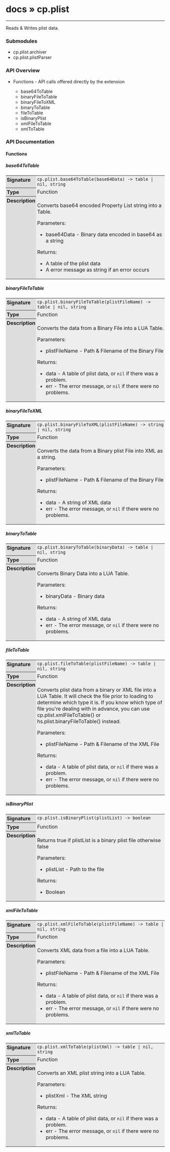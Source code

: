 # [docs](index.md) » cp.plist
---

Reads & Writes plist data.

<style type="text/css">
	a { text-decoration: none; }
	a:hover { text-decoration: underline; }
	th { background-color: #DDDDDD; vertical-align: top; padding: 3px; }
	td { width: 100%; background-color: #EEEEEE; vertical-align: top; padding: 3px; }
	table { width: 100% ; border: 1px solid #0; text-align: left; }
	section > table table td { width: 0; }
</style>
<link rel="stylesheet" href="../../css/docs.css" type="text/css" media="screen" />
<h3>Submodules</h3>
<ul>
<li><a href="cp.plist.archiver.md">cp.plist.archiver</a></li>
<li><a href="cp.plist.plistParser.md">cp.plist.plistParser</a></li>
</ul>
<h3>API Overview</h3>
<ul>
<li>Functions - API calls offered directly by the extension</li>
  <ul>
	<li><a href="#base64ToTable">base64ToTable</a></li>
	<li><a href="#binaryFileToTable">binaryFileToTable</a></li>
	<li><a href="#binaryFileToXML">binaryFileToXML</a></li>
	<li><a href="#binaryToTable">binaryToTable</a></li>
	<li><a href="#fileToTable">fileToTable</a></li>
	<li><a href="#isBinaryPlist">isBinaryPlist</a></li>
	<li><a href="#xmlFileToTable">xmlFileToTable</a></li>
	<li><a href="#xmlToTable">xmlToTable</a></li>
  </ul>
</ul>
<h3>API Documentation</h3>
<h4 class="documentation-section">Functions</h4>
  <section id="base64ToTable">
	<h5><a href="#base64ToTable">base64ToTable</a></h5>
	<table>
	  <tr>
		<th>Signature</th>
		<td><code>cp.plist.base64ToTable(base64Data) -&gt; table | nil, string</code></td>
	  </tr>
	  <tr>
		<th>Type</th>
		<td>Function</td>
	  </tr>
	  <tr>
		<th>Description</th>
		<td><p>Converts base64 encoded Property List string into a Table.</p>
<p>Parameters:</p>
<ul>
<li>base64Data - Binary data encoded in base64 as a string</li>
</ul>
<p>Returns:</p>
<ul>
<li>A table of the plist data</li>
<li>A error message as string if an error occurs</li>
</ul>
</td>
	  </tr>
	</table>
  </section>
  <section id="binaryFileToTable">
	<h5><a href="#binaryFileToTable">binaryFileToTable</a></h5>
	<table>
	  <tr>
		<th>Signature</th>
		<td><code>cp.plist.binaryFileToTable(plistFileName) -&gt; table | nil, string</code></td>
	  </tr>
	  <tr>
		<th>Type</th>
		<td>Function</td>
	  </tr>
	  <tr>
		<th>Description</th>
		<td><p>Converts the data from a Binary File into a LUA Table.</p>
<p>Parameters:</p>
<ul>
<li>plistFileName - Path &amp; Filename of the Binary File</li>
</ul>
<p>Returns:</p>
<ul>
<li>data             - A table of plist data, or <code>nil</code> if there was a problem.</li>
<li>err              - The error message, or <code>nil</code> if there were no problems.</li>
</ul>
</td>
	  </tr>
	</table>
  </section>
  <section id="binaryFileToXML">
	<h5><a href="#binaryFileToXML">binaryFileToXML</a></h5>
	<table>
	  <tr>
		<th>Signature</th>
		<td><code>cp.plist.binaryFileToXML(plistFileName) -&gt; string | nil, string</code></td>
	  </tr>
	  <tr>
		<th>Type</th>
		<td>Function</td>
	  </tr>
	  <tr>
		<th>Description</th>
		<td><p>Converts the data from a Binary plist File into XML as a string.</p>
<p>Parameters:</p>
<ul>
<li>plistFileName - Path &amp; Filename of the Binary File</li>
</ul>
<p>Returns:</p>
<ul>
<li>data             - A string of XML data</li>
<li>err              - The error message, or <code>nil</code> if there were no problems.</li>
</ul>
</td>
	  </tr>
	</table>
  </section>
  <section id="binaryToTable">
	<h5><a href="#binaryToTable">binaryToTable</a></h5>
	<table>
	  <tr>
		<th>Signature</th>
		<td><code>cp.plist.binaryToTable(binaryData) -&gt; table | nil, string</code></td>
	  </tr>
	  <tr>
		<th>Type</th>
		<td>Function</td>
	  </tr>
	  <tr>
		<th>Description</th>
		<td><p>Converts Binary Data into a LUA Table.</p>
<p>Parameters:</p>
<ul>
<li>binaryData       - Binary data</li>
</ul>
<p>Returns:</p>
<ul>
<li>data             - A string of XML data</li>
<li>err              - The error message, or <code>nil</code> if there were no problems.</li>
</ul>
</td>
	  </tr>
	</table>
  </section>
  <section id="fileToTable">
	<h5><a href="#fileToTable">fileToTable</a></h5>
	<table>
	  <tr>
		<th>Signature</th>
		<td><code>cp.plist.fileToTable(plistFileName) -&gt; table | nil, string</code></td>
	  </tr>
	  <tr>
		<th>Type</th>
		<td>Function</td>
	  </tr>
	  <tr>
		<th>Description</th>
		<td><p>Converts plist data from a binary or XML file into a LUA Table.
It will check the file prior to loading to determine which type it is.
If you know which type of file you're dealing with in advance, you can use
cp.plist.xmlFileToTable() or hs.plist.binaryFileToTable() instead.</p>
<p>Parameters:</p>
<ul>
<li>plistFileName    - Path &amp; Filename of the XML File</li>
</ul>
<p>Returns:</p>
<ul>
<li>data             - A table of plist data, or <code>nil</code> if there was a problem.</li>
<li>err              - The error message, or <code>nil</code> if there were no problems.</li>
</ul>
</td>
	  </tr>
	</table>
  </section>
  <section id="isBinaryPlist">
	<h5><a href="#isBinaryPlist">isBinaryPlist</a></h5>
	<table>
	  <tr>
		<th>Signature</th>
		<td><code>cp.plist.isBinaryPlist(plistList) -&gt; boolean</code></td>
	  </tr>
	  <tr>
		<th>Type</th>
		<td>Function</td>
	  </tr>
	  <tr>
		<th>Description</th>
		<td><p>Returns true if plistList is a binary plist file otherwise false</p>
<p>Parameters:</p>
<ul>
<li>plistList - Path to the file</li>
</ul>
<p>Returns:</p>
<ul>
<li>Boolean</li>
</ul>
</td>
	  </tr>
	</table>
  </section>
  <section id="xmlFileToTable">
	<h5><a href="#xmlFileToTable">xmlFileToTable</a></h5>
	<table>
	  <tr>
		<th>Signature</th>
		<td><code>cp.plist.xmlFileToTable(plistFileName) -&gt; table | nil, string</code></td>
	  </tr>
	  <tr>
		<th>Type</th>
		<td>Function</td>
	  </tr>
	  <tr>
		<th>Description</th>
		<td><p>Converts XML data from a file into a LUA Table.</p>
<p>Parameters:</p>
<ul>
<li>plistFileName    - Path &amp; Filename of the XML File</li>
</ul>
<p>Returns:</p>
<ul>
<li>data             - A table of plist data, or <code>nil</code> if there was a problem.</li>
<li>err              - The error message, or <code>nil</code> if there were no problems.</li>
</ul>
</td>
	  </tr>
	</table>
  </section>
  <section id="xmlToTable">
	<h5><a href="#xmlToTable">xmlToTable</a></h5>
	<table>
	  <tr>
		<th>Signature</th>
		<td><code>cp.plist.xmlToTable(plistXml) -&gt; table | nil, string</code></td>
	  </tr>
	  <tr>
		<th>Type</th>
		<td>Function</td>
	  </tr>
	  <tr>
		<th>Description</th>
		<td><p>Converts an XML plist string into a LUA Table.</p>
<p>Parameters:</p>
<ul>
<li>plistXml         - The XML string</li>
</ul>
<p>Returns:</p>
<ul>
<li>data             - A table of plist data, or <code>nil</code> if there was a problem.</li>
<li>err              - The error message, or <code>nil</code> if there were no problems.</li>
</ul>
</td>
	  </tr>
	</table>
  </section>

